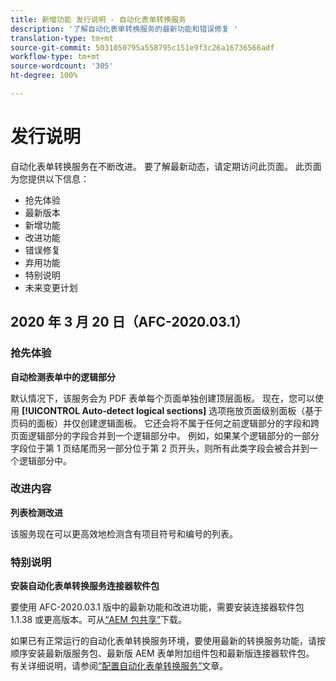 ```yaml
---
title: 新增功能 发行说明 - 自动化表单转换服务
description: '了解自动化表单转换服务的最新功能和错误修复 '
translation-type: tm+mt
source-git-commit: 5031050795a558795c151e9f3c26a16736566adf
workflow-type: tm+mt
source-wordcount: '305'
ht-degree: 100%

---
```



# 发行说明

自动化表单转换服务在不断改进。 要了解最新动态，请定期访问此页面。 此页面为您提供以下信息：

* 抢先体验
* 最新版本
* 新增功能
* 改进功能
* 错误修复
* 弃用功能
* 特别说明
* 未来变更计划

## 2020 年 3 月 20 日（AFC-2020.03.1）

### 抢先体验

**自动检测表单中的逻辑部分**

默认情况下，该服务会为 PDF 表单每个页面单独创建顶层面板。 现在，您可以使用 **[!UICONTROL Auto-detect logical sections]** 选项拖放页面级别面板（基于页码的面板）并仅创建逻辑面板。 它还会将不属于任何之前逻辑部分的字段和跨页面逻辑部分的字段合并到一个逻辑部分中。 例如，如果某个逻辑部分的一部分字段位于第 1 页结尾而另一部分位于第 2 页开头，则所有此类字段会被合并到一个逻辑部分中。

### 改进内容

**列表检测改进**

该服务现在可以更高效地检测含有项目符号和编号的列表。

### 特别说明

**安装自动化表单转换服务连接器软件包**

要使用 AFC-2020.03.1 版中的最新功能和改进功能，需要安装连接器软件包 1.1.38 或更高版本。可从[“AEM 包共享”](https://www.adobeaemcloud.com/content/marketplace/marketplaceProxy.html?packagePath=/content/companies/public/adobe/packages/cq650/featurepack/AFCS-Connector-2020.03.1)下载。

如果已有正常运行的自动化表单转换服务环境，要使用最新的转换服务功能，请按顺序安装最新版服务包、最新版 AEM 表单附加组件包和最新版连接器软件包。 有关详细说明，请参阅[“配置自动化表单转换服务”](configure-service.md)文章。